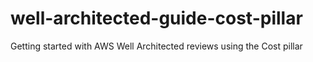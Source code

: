 # well-architected-guide-cost-pillar
Getting started with AWS Well Architected reviews using the Cost pillar

